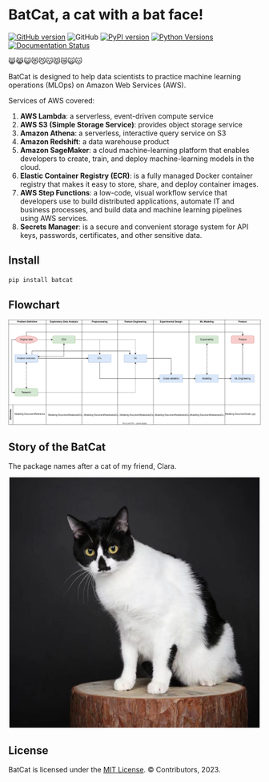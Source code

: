 BatCat, a cat with a bat face!
===

[![GitHub version](https://badge.fury.io/gh/ewen2015%2Fbatcat.svg)](https://badge.fury.io/gh/ewen2015%2Fbatcat)
![GitHub](https://img.shields.io/github/license/ewen2015/batcat)
[![PyPI version](https://badge.fury.io/py/batcat.svg)](https://badge.fury.io/py/batcat)
[![Python Versions](https://img.shields.io/pypi/pyversions/batcat.svg)](https://pypi.python.org/pypi/batcat)
[![Documentation Status](https://readthedocs.org/projects/batcat/badge/?version=latest)](https://batcat.readthedocs.io/en/latest/?badge=latest)


😸😹😺😻😼😽😾😿🙀🐱

BatCat is designed to help data scientists to practice machine learning operations (MLOps) on Amazon Web Services (AWS). 

Services of AWS covered:

1. **AWS Lambda**: a serverless, event-driven compute service
2. **AWS S3 (Simple Storage Service)**: provides object storage service
3. **Amazon Athena**: a serverless, interactive query service on S3
4. **Amazon Redshift**: a data warehouse product
5. **Amazon SageMaker**: a cloud machine-learning platform that enables developers to create, train, and deploy machine-learning models in the cloud.
6. **Elastic Container Registry (ECR)**: is a fully managed Docker container registry that makes it easy to store, share, and deploy container images.
7. **AWS Step Functions**: a low-code, visual workflow service that developers use to build distributed applications, automate IT and business processes, and build data and machine learning pipelines using AWS services.
8. **Secrets Manager**: is a secure and convenient storage system for API keys, passwords, certificates, and other sensitive data.

Install
---

```python
pip install batcat
```
Flowchart
----------------------

![flowchart](/image/ML_Flowchart.svg)

Story of the BatCat
---

The package names after a cat of my friend, Clara. 

<p align="center">
<img width="500" height="500" src="https://raw.githubusercontent.com/Ewen2015/BatCat/master/BatCat.jpeg">
</p>

License
---

BatCat is licensed under the [MIT License](https://github.com/Ewen2015/BatCat/blob/master/LICENSE). © Contributors, 2023.
